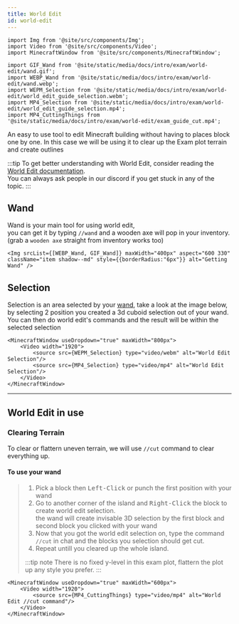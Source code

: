 ```yaml
---
title: World Edit
id: world-edit
---
```

```mdx-code-block
import Img from '@site/src/components/Img';
import Video from '@site/src/components/Video';
import MinecraftWindow from '@site/src/components/MinecraftWindow';

import GIF_Wand from '@site/static/media/docs/intro/exam/world-edit/wand.gif';
import WEBP_Wand from '@site/static/media/docs/intro/exam/world-edit/wand.webp';
import WEPM_Selection from '@site/static/media/docs/intro/exam/world-edit/world_edit_guide_selection.webm';
import MP4_Selection from '@site/static/media/docs/intro/exam/world-edit/world_edit_guide_selection.mp4';
import MP4_CuttingThings from '@site/static/media/docs/intro/exam/world-edit/exam_guide_cut.mp4';
```

An easy to use tool to edit Minecraft building without having to places block one by one.
In this case we will be using it to clear up the Exam plot terrain and create outlines

:::tip
To get better understanding with World Edit, consider reading the [World Edit documentation](https://worldedit.enginehub.org/en/latest/quickstart/).<br/>
You can always ask people in our discord if you get stuck in any of the topic.
:::

## Wand
Wand is your main tool for using world edit,<br/>
you can get it by typing `//wand` and a wooden axe will pop in your inventory.<br/>
(grab a `wooden axe` straight from inventory works too)

```mdx-code-block
<Img srcList={[WEBP_Wand, GIF_Wand]} maxWidth="400px" aspect="600 330" className="item shadow--md" style={{borderRadius:"6px"}} alt="Getting Wand" />
```
## Selection
Selection is an area selected by your [wand](./world-edit#wand), take a look at the image below, by selecting 2 position 
you created a 3d cuboid selection out of your wand. You can then do world edit's commands and the result will be within the selected selection
```mdx-code-block
<MinecraftWindow useDropdown="true" maxWidth="800px">
    <Video width="1920">
        <source src={WEPM_Selection} type="video/webm" alt="World Edit Selection"/>
        <source src={MP4_Selection} type="video/mp4" alt="World Edit Selection"/>
    </Video>
</MinecraftWindow>
```
---

## World Edit in use
### Clearing Terrain
To clear or flattern uneven terrain, we will use `//cut` command to clear everything up.<br/>

#### To use your wand 
> 1. Pick a block then <kbd>Left-Click</kbd> or punch the first position with your wand 
> 2. Go to another corner of the island and <kbd>Right-Click</kbd> the block to create world edit selection.<br/>
> the wand will create invisable 3D selection by the first block and second block you clicked with your wand
> 3. Now that you got the world edit selection on, type the command `//cut` in chat and the blocks you selection should get cut.
> 4. Repeat untill you cleared up the whole island.
>
> :::tip note
> There is no fixed y-level in this exam plot, flattern the plot up any style you prefer.
> :::
```mdx-code-block
<MinecraftWindow useDropdown="true" maxWidth="600px">
    <Video width="1920">
        <source src={MP4_CuttingThings} type="video/mp4" alt="World Edit //cut command"/>
    </Video>
</MinecraftWindow>
```